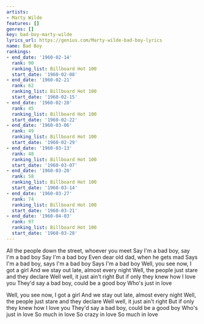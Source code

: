 ```yaml
---
artists:
- Marty Wilde
features: []
genres: []
key: bad-boy-marty-wilde
lyrics_url: https://genius.com/Marty-wilde-bad-boy-lyrics
name: Bad Boy
rankings:
- end_date: '1960-02-14'
  rank: 90
  ranking_list: Billboard Hot 100
  start_date: '1960-02-08'
- end_date: '1960-02-21'
  rank: 62
  ranking_list: Billboard Hot 100
  start_date: '1960-02-15'
- end_date: '1960-02-28'
  rank: 45
  ranking_list: Billboard Hot 100
  start_date: '1960-02-22'
- end_date: '1960-03-06'
  rank: 49
  ranking_list: Billboard Hot 100
  start_date: '1960-02-29'
- end_date: '1960-03-13'
  rank: 48
  ranking_list: Billboard Hot 100
  start_date: '1960-03-07'
- end_date: '1960-03-20'
  rank: 58
  ranking_list: Billboard Hot 100
  start_date: '1960-03-14'
- end_date: '1960-03-27'
  rank: 74
  ranking_list: Billboard Hot 100
  start_date: '1960-03-21'
- end_date: '1960-04-03'
  rank: 97
  ranking_list: Billboard Hot 100
  start_date: '1960-03-28'
---
```

All the people down the street, whoever you meet
Say I'm a bad boy, say I'm a bad boy
Say I'm a bad boy
Even dear old dad, when he gets mad
Says I'm a bad boy, says I'm a bad boy
Says I'm a bad boy
Well, you see now, I got a girl
And we stay out late, almost every night
Well, the people just stare and they declare
Well well, it just ain't right
But if only they knew how I love you
They'd say a bad boy, could be a good boy
Who's just in love

Well, you see now, I got a girl
And we stay out late, almost every night
Well, the people just stare and they declare
Well well, it just ain't right
But if only they knew how I love you
They'd say a bad boy, could be a good boy
Who's just in love
So much in love
So crazy in love
So much in love
